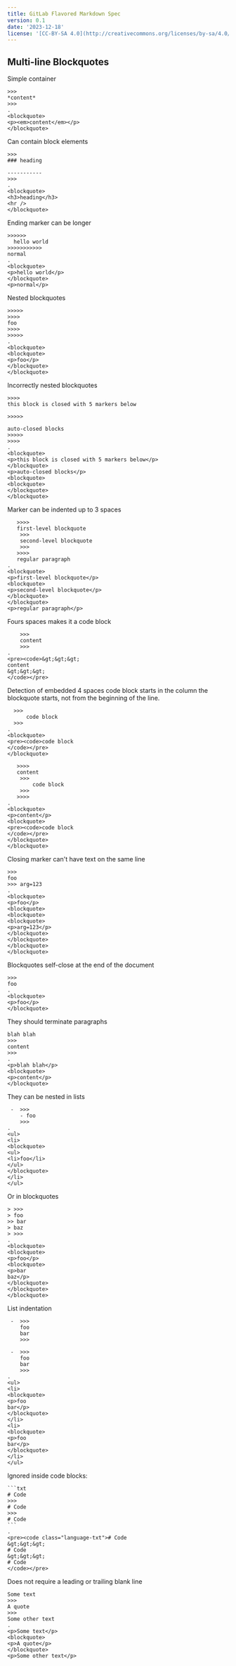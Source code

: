 ```yaml
---
title: GitLab Flavored Markdown Spec
version: 0.1
date: '2023-12-18'
license: '[CC-BY-SA 4.0](http://creativecommons.org/licenses/by-sa/4.0/)'
---
```


## Multi-line Blockquotes

Simple container

```````````````````````````````` example
>>>
*content*
>>>
.
<blockquote>
<p><em>content</em></p>
</blockquote>
````````````````````````````````


Can contain block elements

```````````````````````````````` example
>>>
### heading

-----------
>>>
.
<blockquote>
<h3>heading</h3>
<hr />
</blockquote>
````````````````````````````````


Ending marker can be longer

```````````````````````````````` example
>>>>>>
  hello world
>>>>>>>>>>>
normal
.
<blockquote>
<p>hello world</p>
</blockquote>
<p>normal</p>
````````````````````````````````


Nested blockquotes

```````````````````````````````` example
>>>>>
>>>>
foo
>>>>
>>>>>
.
<blockquote>
<blockquote>
<p>foo</p>
</blockquote>
</blockquote>
````````````````````````````````

Incorrectly nested blockquotes

```````````````````````````````` example
>>>>
this block is closed with 5 markers below

>>>>>

auto-closed blocks
>>>>>
>>>>
.
<blockquote>
<p>this block is closed with 5 markers below</p>
</blockquote>
<p>auto-closed blocks</p>
<blockquote>
<blockquote>
</blockquote>
</blockquote>
````````````````````````````````


Marker can be indented up to 3 spaces

```````````````````````````````` example
   >>>>
   first-level blockquote
    >>>
    second-level blockquote
    >>>
   >>>>
   regular paragraph
.
<blockquote>
<p>first-level blockquote</p>
<blockquote>
<p>second-level blockquote</p>
</blockquote>
</blockquote>
<p>regular paragraph</p>
````````````````````````````````


Fours spaces makes it a code block

```````````````````````````````` example
    >>>
    content
    >>>
.
<pre><code>&gt;&gt;&gt;
content
&gt;&gt;&gt;
</code></pre>
````````````````````````````````


Detection of embedded 4 spaces code block starts in the
column the blockquote starts, not from the beginning of
the line.

```````````````````````````````` example
  >>>
      code block
  >>>
.
<blockquote>
<pre><code>code block
</code></pre>
</blockquote>
````````````````````````````````

```````````````````````````````` example
   >>>>
   content
    >>>
        code block
    >>>
   >>>>
.
<blockquote>
<p>content</p>
<blockquote>
<pre><code>code block
</code></pre>
</blockquote>
</blockquote>
````````````````````````````````

Closing marker can't have text on the same line

```````````````````````````````` example
>>>
foo
>>> arg=123
.
<blockquote>
<p>foo</p>
<blockquote>
<blockquote>
<blockquote>
<p>arg=123</p>
</blockquote>
</blockquote>
</blockquote>
</blockquote>
````````````````````````````````


Blockquotes self-close at the end of the document

```````````````````````````````` example
>>>
foo
.
<blockquote>
<p>foo</p>
</blockquote>
````````````````````````````````


They should terminate paragraphs

```````````````````````````````` example
blah blah
>>>
content
>>>
.
<p>blah blah</p>
<blockquote>
<p>content</p>
</blockquote>
````````````````````````````````


They can be nested in lists

```````````````````````````````` example
 -  >>>
    - foo
    >>>
.
<ul>
<li>
<blockquote>
<ul>
<li>foo</li>
</ul>
</blockquote>
</li>
</ul>
````````````````````````````````


Or in blockquotes

```````````````````````````````` example
> >>>
> foo
>> bar
> baz
> >>>
.
<blockquote>
<blockquote>
<p>foo</p>
<blockquote>
<p>bar
baz</p>
</blockquote>
</blockquote>
</blockquote>
````````````````````````````````


List indentation

```````````````````````````````` example
 -  >>>
    foo
    bar
    >>>

 -  >>>
    foo
    bar
    >>>
.
<ul>
<li>
<blockquote>
<p>foo
bar</p>
</blockquote>
</li>
<li>
<blockquote>
<p>foo
bar</p>
</blockquote>
</li>
</ul>
````````````````````````````````


Ignored inside code blocks:

```````````````````````````````` example
```txt
# Code
>>>
# Code
>>>
# Code
```
.
<pre><code class="language-txt"># Code
&gt;&gt;&gt;
# Code
&gt;&gt;&gt;
# Code
</code></pre>
````````````````````````````````


Does not require a leading or trailing blank line

```````````````````````````````` example
Some text
>>>
A quote
>>>
Some other text
.
<p>Some text</p>
<blockquote>
<p>A quote</p>
</blockquote>
<p>Some other text</p>
````````````````````````````````

